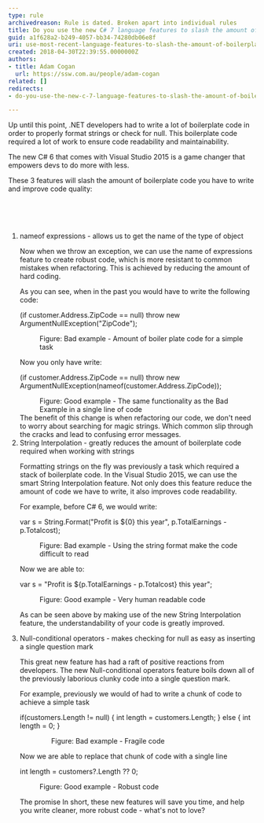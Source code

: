 ```yaml
---
type: rule
archivedreason: Rule is dated. Broken apart into individual rules
title: Do you use the new C# 7 language features to slash the amount of boilerplate code you write?
guid: a1f628a2-b249-4057-bb34-74280db06e8f
uri: use-most-recent-language-features-to-slash-the-amount-of-boilerplate-code-you-write
created: 2018-04-30T22:39:55.0000000Z
authors:
- title: Adam Cogan
  url: https://ssw.com.au/people/adam-cogan
related: []
redirects:
- do-you-use-the-new-c-7-language-features-to-slash-the-amount-of-boilerplate-code-you-write

---
```



<p>​Up until this point, .NET developers had to write a lot of boilerplate code in order to properly format strings or check for null. This boilerplate code required a lot of work to ensure code readability and maintainability.<br></p><p>The new C# 6 that comes with Visual Studio 2015 is a game changer that empowers devs to do more with less.</p><p>These 3 features will slash the amount of boilerplate code you have to write and improve code quality&#58;​​<br></p><br>
<br><excerpt class='endintro'></excerpt><br>
<ol><li>nameof expressions - allows us to get the name of the type of object<p>Now when we throw an exception, we can use the name of expressions feature to create robust code, which is more resistant to common mistakes when refactoring. This is achieved by reducing the amount of hard coding.</p><p>As you can see, when in the past you would have to write the following code&#58;</p><p class="ssw15-rteElement-CodeArea">(if customer.Address.ZipCode == null) throw new ArgumentNullException(&quot;ZipCode&quot;);</p><dd class="ssw15-rteElement-FigureBad">Figure&#58; Bad example - Amount of boiler plate code for a simple task&#160; <br> </dd><p>Now you only have write&#58;</p><p class="ssw15-rteElement-CodeArea">(if customer.Address.ZipCode == null) throw new ArgumentNullException(nameof(customer.Address.ZipCode));</p><dd class="ssw15-rteElement-FigureGood">Figure&#58; Good example - The same functionality as the Bad Example in a single line of code</dd> The benefit of this change is when refactoring our code, we don't need to worry about searching for magic strings. Which common slip through the cracks and lead to confusing error messages.</li><li>String Interpolation - greatly reduces the amount of boilerplate code required when working with strings</li><p>Formatting strings on the fly was previously a task which required a stack of boilerplate code. In the Visual Studio 2015, we can use the smart String Interpolation feature. Not only does this feature reduce the amount of code we have to write, it also improves code readability.</p><p>For example, before C# 6, we would write&#58;</p><p class="ssw15-rteElement-CodeArea">var s = String.Format(&quot;Profit is $&#123;0&#125; this year&quot;, p.TotalEarnings - p.Totalcost);</p><dd class="ssw15-rteElement-FigureBad">Figure&#58; Bad example - Using the string format make the code difficult to read <br></dd><p>Now we are able to&#58;</p><p class="ssw15-rteElement-CodeArea">var s = &quot;Profit is $&#123;p.TotalEarnings - p.Totalcost&#125; this year&quot;;</p><dd class="ssw15-rteElement-FigureGood">Figure&#58; Good example - Very human readable code <br></dd>
   <p>As can be seen above by making use of the new String Interpolation feature, the understandability of your code is greatly improved.</p><li>​Null-conditional operators - makes checking for null as easy as inserting a single question mark<p>This great new feature has had a raft of positive reactions from developers. The new Null-conditional operators feature boils down all of the previously laborious clunky code into a single question mark.<br></p><p>For example, previously we would of had to write a chunk of code to achieve a simple task</p><p class="ssw15-rteElement-CodeArea">if(customers.Length != null) &#123; int length = customers.Length; &#125; else &#123; int length = 0; &#125;</p><dd class="ssw15-rteElement-FigureBad"><ul>Figure&#58; Bad example - Fragile code</ul></dd><p>Now we are able to replace that chunk of code with a single line</p><p class="ssw15-rteElement-CodeArea">int length = customers?.Length ?? 0;</p><dd class="ssw15-rteElement-FigureGood">Figure&#58; Good example - Robust code <br></dd><p>The promise In short, these new features will save you time, and help you write cleaner, more robust code - what's not to love?</p></li></ol>


